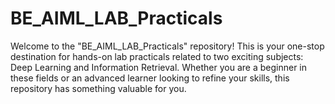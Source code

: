 # BE_AIML_LAB_Practicals
Welcome to the "BE_AIML_LAB_Practicals" repository! This is your one-stop destination for hands-on lab practicals related to two exciting subjects: Deep Learning and Information Retrieval. Whether you are a beginner in these fields or an advanced learner looking to refine your skills, this repository has something valuable for you.
